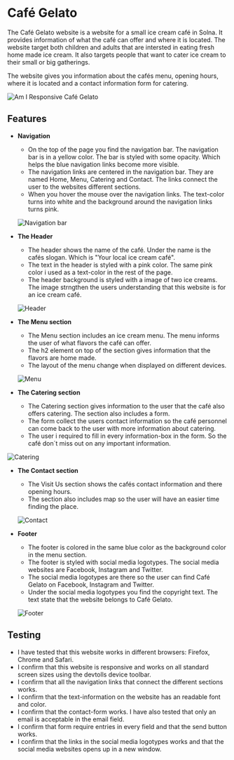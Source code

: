 # **Café Gelato**
The Café Gelato website is a website for a small ice cream café in Solna. It provides information of what the café can offer and where it is located. The website target both children and adults that are intersted in eating fresh home made ice cream. It also targets people that want to cater ice cream to their small or big gatherings.

The website gives you information about the cafés menu, opening hours, where it is located and a contact information form for catering. 

![Am I Responsive Café Gelato](https://user-images.githubusercontent.com/87748379/131373931-3b49fb19-5882-4b7d-a748-d4c4fad8b352.JPG)

## **Features**

- **Navigation**
 
  - On the top of the page you find the navigation bar. The navigation bar is in a yellow color. The bar is styled with some opacity. Which helps the blue navigation links become more visible. 
  - The navigation links are centered in the navigation bar. They are named Home, Menu, Catering and Contact. The links connect the user to the websites different sections. 
  - When you hover the mouse over the navigation links. The text-color turns into white and the background around the navigation links turns pink. 
  
  ![Navigation bar](https://user-images.githubusercontent.com/87748379/131383276-1c10b3e1-0c68-4394-a075-b4823f4fe8f8.JPG)

- **The Header**
  - The header shows the name of the café. Under the name is the cafés slogan. Which is "Your local ice cream café".
  - The text in the header is styled with a pink color. The same pink color i used as a text-color in the rest of the page. 
  - The header background is styled with a image of two ice creams. The image strngthen the users understanding that this website is for an ice cream café.

  ![Header](https://user-images.githubusercontent.com/87748379/131390905-bd5f19af-5b65-482d-9722-09429fb33036.JPG)

- **The Menu section**
  - The Menu section includes an ice cream menu. The menu informs the user of what flavors the café can offer.
  - The h2 element on top of the section gives information that the flavors are home made. 
  - The layout of the menu change when displayed on different devices.

  ![Menu](https://user-images.githubusercontent.com/87748379/131393366-278c07e4-feec-49cd-be8c-1944761a34e2.JPG)

- **The Catering section**
  - The Catering section gives information to the user that the café also offers catering. The section also includes a form.
  - The form collect the users contact information so the café personnel can come back to the user with more information about catering.
  - The user i required to fill in every information-box in the form. So the café don´t miss out on any important information.

 ![Catering](https://user-images.githubusercontent.com/87748379/131548601-611650c5-7db2-41f5-ac80-53d396cc94c5.JPG)

 - **The Contact section**
   - The Visit Us section shows the cafés contact information and there opening hours. 
   - The section also includes map so the user will have an easier time finding the place. 

   ![Contact](https://user-images.githubusercontent.com/87748379/131549344-bb276368-e432-4a7a-9777-9ba2e276a466.JPG)

- **Footer**
  - The footer is colored in the same blue color as the background color in the menu section.
  - The footer is styled with social media logotypes. The social media websites are Facebook, Instagram and Twitter.
  - The social media logotypes are there so the user can find Café Gelato on Facebook, Instagram and Twitter.
  - Under the social media logotypes you find the copyright text. The text state that the website belongs to Café Gelato.
  
  ![Footer](https://user-images.githubusercontent.com/87748379/131551692-f2d4d163-9e9c-4a4d-b9fe-2459ccb3dc2d.JPG)

## **Testing**
  - I have tested that this website works in different browsers: Firefox, Chrome and Safari.
  - I confirm that this website is responsive and works on all standard screen sizes using the devtolls device toolbar.
  - I confirm that all the navigation links that connect the different sections works.
  - I confirm that the text-information on the website has an readable font and color.
  - I confirm that the contact-form works. I have also tested that only an email is acceptable in the email field. 
  - I confirm that form require entries in every field and that the send button works.
  - I confirm that the links in the social media logotypes works and that the social media websites opens up in a new window. 









  
  



